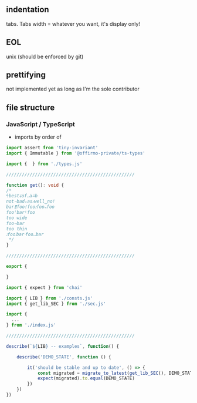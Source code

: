 
## indentation
tabs. Tabs width = whatever you want, it's display only!

## EOL
unix (should be enforced by git)

## prettifying
not implemented yet as long as I'm the sole contributor

## file structure

### JavaScript / TypeScript

* imports by order of

```ts
import assert from 'tiny-invariant'
import { Immutable } from '@offirmo-private/ts-types'

import {  } from './types.js'

/////////////////////////////////////////////////

function get(): void {
/*
ϟbestↆofꓺaꘌb
notᝍbadₓasⳇwell‿noǃ
bar𝝣fooǃfooꓽfoo𖾚foo
fooꜛbarꜜfoo
too wide
fooⵧbar
too thin
ꓽfoo𐅛barᐧfooꓺbar
 */
}

/////////////////////////////////////////////////

export {

}

```

```ts
import { expect } from 'chai'

import { LIB } from './consts.js'
import { get_lib_SEC } from './sec.js'

import {
  ...
} from './index.js'

/////////////////////////////////////////////////

describe(`${LIB} -- examples`, function() {

	describe('DEMO_STATE', function () {

		it('should be stable and up to date', () => {
			const migrated = migrate_to_latest(get_lib_SEC(), DEMO_STATE)
			expect(migrated).to.equal(DEMO_STATE)
		})
	})
})

```
